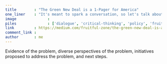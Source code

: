 ```yaml
---
title        : "The Green New Deal is a 1-Pager for America"
one_liner    : "It's meant to spark a conversation, so let's talk about it!"
image			   : 
piles			   : ['dialogue', 'critical-thinking', 'policy', 'fruitful']
link         : https://medium.com/fruitful-zone/the-green-new-deal-is-a-one-pager-for-america-7954e018a95
comment_link : 
author       : me
---
```


Evidence of the problem, diverse perspectives of the problem, initiatives proposed to address the problem, and next steps.